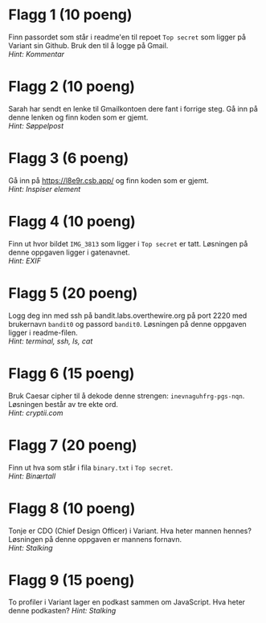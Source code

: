 # Flagg 1 (10 poeng)
Finn passordet som står i readme'en til repoet `Top secret` som ligger på Variant sin Github. Bruk den til å logge på Gmail.  
*Hint: Kommentar*

# Flagg 2 (10 poeng)
Sarah har sendt en lenke til Gmailkontoen dere fant i forrige steg. Gå inn på denne lenken og finn koden som er gjemt.  
*Hint: Søppelpost*

# Flagg 3 (6 poeng)
Gå inn på https://l8e9r.csb.app/ og finn koden som er gjemt.  
*Hint: Inspiser element*

# Flagg 4 (10 poeng)
Finn ut hvor bildet `IMG_3813` som ligger i `Top secret` er tatt. Løsningen på denne oppgaven ligger i gatenavnet.  
*Hint: EXIF*

# Flagg 5 (20 poeng)
Logg deg inn med ssh på bandit.labs.overthewire.org på port 2220 med brukernavn `bandit0` og passord `bandit0`. Løsningen på denne oppgaven ligger i readme-filen.  
*Hint: terminal, ssh, ls, cat*

# Flagg 6 (15 poeng)
Bruk Caesar cipher til å dekode denne strengen: `inevnaguhfrg-pgs-nqn`. Løsningen består av tre ekte ord.  
*Hint: cryptii.com*

# Flagg 7 (20 poeng)
Finn ut hva som står i fila `binary.txt` i `Top secret`.  
*Hint: Binærtall*

# Flagg 8 (10 poeng)
Tonje er CDO (Chief Design Officer) i Variant. Hva heter mannen hennes? Løsningen på denne oppgaven er mannens fornavn.  
*Hint: Stalking*

# Flagg 9 (15 poeng)
To profiler i Variant lager en podkast sammen om JavaScript. Hva heter denne podkasten?
*Hint: Stalking*